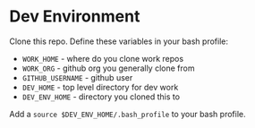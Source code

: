 # Dev Environment

Clone this repo. 
Define these variables in your bash profile:
* `WORK_HOME` - where do you clone work repos
* `WORK_ORG` - github org you generally clone from
* `GITHUB_USERNAME` - github user
* `DEV_HOME` - top level directory for dev work
* `DEV_ENV_HOME` - directory you cloned this to

Add a `source $DEV_ENV_HOME/.bash_profile` to your bash profile.